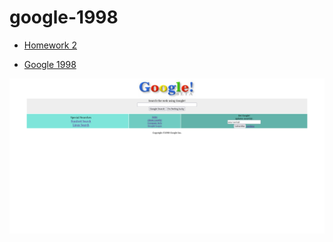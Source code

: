 # google-1998

- [Homework 2](https://app.patika.dev/courses/css/odev2)

- [Google 1998](https://web.archive.org/web/19981202230410if_/http://www.google.com/)

![image](images/image.png)
